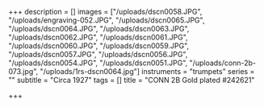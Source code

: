 +++
description = []
images = ["/uploads/dscn0058.JPG", "/uploads/engraving-052.JPG", "/uploads/dscn0065.JPG", "/uploads/dscn0064.JPG", "/uploads/dscn0063.JPG", "/uploads/dscn0062.JPG", "/uploads/dscn0061.JPG", "/uploads/dscn0060.JPG", "/uploads/dscn0059.JPG", "/uploads/dscn0057.JPG", "/uploads/dscn0056.JPG", "/uploads/dscn0054.JPG", "/uploads/dscn0051.JPG", "/uploads/conn-2b-073.jpg", "/uploads/1rs-dscn0064.jpg"]
instruments = "trumpets"
series = ""
subtitle = "Circa 1927"
tags = []
title = "CONN 2B Gold plated #242621"

+++
